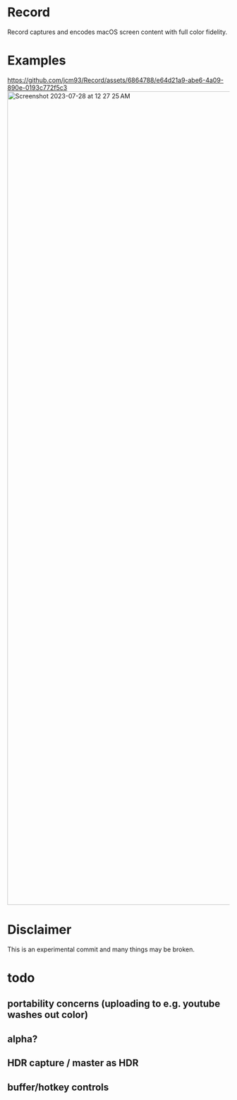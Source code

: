 # Record
Record captures and encodes macOS screen content with full color fidelity.
# Examples
https://github.com/jcm93/Record/assets/6864788/e64d21a9-abe6-4a09-890e-0193c772f5c3
<img width="1840" alt="Screenshot 2023-07-28 at 12 27 25 AM" src="https://github.com/jcm93/Record/assets/6864788/38939c63-2093-4c16-87ba-95ad13c57461">
# Disclaimer
This is an experimental commit and many things may be broken.
# todo
## portability concerns (uploading to  e.g. youtube washes out color)
## alpha?
## HDR capture / master as HDR
## buffer/hotkey controls
